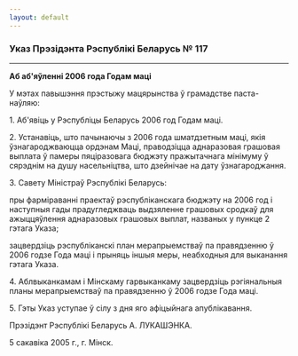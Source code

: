 ```yaml
---
layout: default
---
```


### Указ Прэзідэнта Рэспублікі Беларусь № 117

****

<span class="underline"></span>

**Аб аб'яўленні 2006 года Годам маці**

У мэтах павышэння прэстыжу мацярынства ў грамадстве паста-наўляю:

1\. Аб'явіць у Рэспубліцы Беларусь 2006 год Годам маці.

2\. Устанавіць, што пачынаючы з 2006 года шматдзетным маці, якія
ўзнагароджваюцца ордэнам Маці, праводзіцца аднаразовая грашовая
выплата ў памеры пяціразовага бюджэту пражытачнага мінімуму ў сярэднім
на душу насельніцтва, што дзейнічае на дату ўзнагароджання.

3\. Савету Міністраў Рэспублікі Беларусь:

пры фарміраванні праектаў рэспубліканскага бюджэту на 2006 год і
наступныя гады прадугледжваць выдзяленне грашовых сродкаў для
ажыццяўлення аднаразовых грашовых выплат, названых у пункце 2 гэтага
Указа;

зацвердзіць рэспубліканскі план мерапрыемстваў па правядзенню ў 2006
годзе Года маці і прыняць іншыя меры, неабходныя для выканання
гэтага Указа.

4\. Аблвыканкамам і Мінскаму гарвыканкаму зацвердзіць рэгіянальныя планы
мерапрыемстваў па правядзенню ў 2006 годзе Года маці.

5\. Гэты Указ уступае ў сілу з дня яго афіцыйнага апублікавання.

Прэзідэнт Рэспублікі Беларусь А. ЛУКАШЭНКА.

5 сакавіка 2005 г., г. Мінск.
